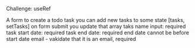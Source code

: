 Challenge: useRef

A form to create a todo task
you can add new tasks to some state [tasks, setTasks]
on form submit you update that array
taks name input: required
task start date: required
task end date: required
end date cannot be before start date
email - vakidate that it is an email, required
